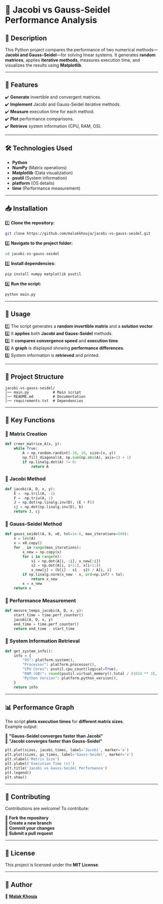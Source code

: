 # 📌 **Jacobi vs Gauss-Seidel Performance Analysis**

## 📝 **Description**  
This Python project compares the performance of two numerical methods—**Jacobi and Gauss-Seidel**—for solving linear systems. It generates **random matrices**, applies **iterative methods**, measures execution time, and visualizes the results using **Matplotlib**.

---

## 🚀 **Features**  
✔️ **Generate** invertible and convergent matrices.  
✔️ **Implement** Jacobi and Gauss-Seidel iterative methods.  
✔️ **Measure** execution time for each method.  
✔️ **Plot** performance comparisons.  
✔️ **Retrieve** system information (CPU, RAM, OS).  

---

## 🛠 **Technologies Used**  
- **Python**  
- **NumPy** (Matrix operations)  
- **Matplotlib** (Data visualization)  
- **psutil** (System information)  
- **platform** (OS details)  
- **time** (Performance measurement)  

---

## 📥 **Installation**  

1️⃣ **Clone the repository:**  
```bash
git clone https://github.com/malakkhouja/jacobi-vs-gauss-seidel.git
```
2️⃣ **Navigate to the project folder:**  
```bash
cd jacobi-vs-gauss-seidel
```
3️⃣ **Install dependencies:**  
```bash
pip install numpy matplotlib psutil
```
4️⃣ **Run the script:**  
```bash
python main.py
```

---

## 🎯 **Usage**  

1️⃣ The script generates a **random invertible matrix** and a **solution vector**.  
2️⃣ It **applies** both **Jacobi and Gauss-Seidel** methods.  
3️⃣ It **compares convergence speed** and **execution time**.  
4️⃣ A **graph** is displayed showing **performance differences**.  
5️⃣ System information is **retrieved** and printed.  

---

## 📂 **Project Structure**  
```
jacobi-vs-gauss-seidel/
│── main.py           # Main script
│── README.md         # Documentation
│── requirements.txt  # Dependencies
```

---

## 📌 **Key Functions**  

### 🔹 **Matrix Creation**  
```python
def creer_matrice_A(x, y):
    while True:
        A = np.random.randint(-10, 10, size=(x, y))
        np.fill_diagonal(A, np.sum(np.abs(A), axis=1) + 1)
        if np.linalg.det(A) != 0:
            return A
```

### 🔹 **Jacobi Method**  
```python
def jacobi(A, D, x, y):
    E = -np.tril(A, -1)
    F = -np.triu(A, 1)
    J = np.dot(np.linalg.inv(D), (E + F))
    cj = np.dot(np.linalg.inv(D), b)
    return J, cj
```

### 🔹 **Gauss-Seidel Method**  
```python
def gauss_seidel(A, b, x0, tol=1e-6, max_iterations=500):
    n = len(A)
    x = x0.copy()
    for _ in range(max_iterations):
        x_new = np.copy(x)
        for i in range(n):
            s1 = np.dot(A[i, :i], x_new[:i])
            s2 = np.dot(A[i, i+1:], x[i+1:])
            x_new[i] = (b[i] - s1 - s2) / A[i, i]
        if np.linalg.norm(x_new - x, ord=np.inf) < tol:
            return x_new
        x = x_new
    return x
```

### 🔹 **Performance Measurement**  
```python
def mesure_temps_jacobi(A, D, x, y):
    start_time = time.perf_counter()
    jacobi(A, D, x, y)
    end_time = time.perf_counter()
    return end_time - start_time
```

### 🔹 **System Information Retrieval**  
```python
def get_system_info():
    info = {
        "OS": platform.system(),
        "Processor": platform.processor(),
        "CPU Cores": psutil.cpu_count(logical=True),
        "RAM (GB)": round(psutil.virtual_memory().total / (1024 ** 3), 2),
        "Python Version": platform.python_version(),
    }
    return info
```

---

## 📊 **Performance Graph**  
The script **plots execution times** for **different matrix sizes**.  
Example output:  

📌 **"Gauss-Seidel converges faster than Jacobi"**  
📌 **"Jacobi converges faster than Gauss-Seidel"**  

```python
plt.plot(sizes, jacobi_times, label='Jacobi', marker='o')
plt.plot(sizes, gs_times, label='Gauss-Seidel', marker='s')
plt.xlabel('Matrix Size')
plt.ylabel('Execution Time (s)')
plt.title('Jacobi vs Gauss-Seidel Performance')
plt.legend()
plt.show()
```

---

## 🤝 **Contributing**  
Contributions are welcome! To contribute:  

🍴 **Fork the repository**  
🔀 **Create a new branch**  
📝 **Commit your changes**  
🚀 **Submit a pull request**  

---

## 📜 **License**  
This project is licensed under the **MIT License**.  

---

## 👤 **Author**  
🔗 [**Malak Khouja**](https://github.com/malakkhouja)  

